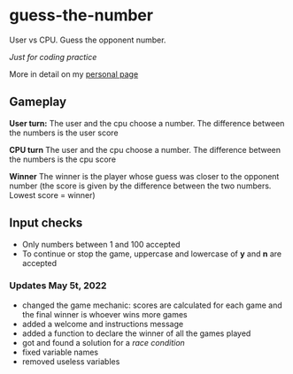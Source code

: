 # guess-the-number
User vs CPU. Guess the opponent number.

*Just for coding practice*

More in detail on my [personal page](https://www.alessandroferrarese.com/second-python-project-and-github/)

## Gameplay

**User turn:**
The user and the cpu choose a number.
The difference between the numbers is the user score

**CPU turn**
The user and the cpu choose a number.
The difference between the numbers is the cpu score

**Winner**
The winner is the player whose guess was closer to the opponent number (the score is given by the difference between the two numbers. Lowest score = winner)


## Input checks
- Only numbers between 1 and 100 accepted
- To continue or stop the game, uppercase and lowercase of **y** and **n** are accepted

### Updates May 5t, 2022
- changed the game mechanic: scores are calculated for each game and the final winner is whoever wins more games
- added a welcome and instructions message
- added a function to declare the winner of all the games played
- got and found a solution for a *race condition* 
- fixed variable names
- removed useless variables

